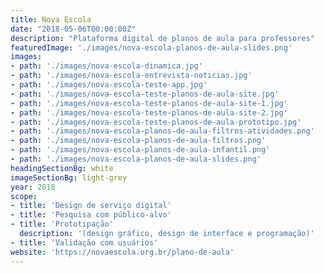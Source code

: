 ```yaml
---
title: Nova Escola
date: "2018-05-06T00:00:00Z"
description: "Plataforma digital de planos de aula para professores"
featuredImage: './images/nova-escola-planos-de-aula-slides.png'
images:
- path: './images/nova-escola-dinamica.jpg'
- path: './images/nova-escola-entrevista-noticias.jpg'
- path: './images/nova-escola-teste-app.jpg'
- path: './images/nova-escola-teste-planos-de-aula-site.jpg'
- path: './images/nova-escola-teste-planos-de-aula-site-1.jpg'
- path: './images/nova-escola-teste-planos-de-aula-site-2.jpg'
- path: './images/nova-escola-teste-planos-de-aula-prototipo.jpg'
- path: './images/nova-escola-planos-de-aula-filtros-atividades.png'
- path: './images/nova-escola-planos-de-aula-filtros.png'
- path: './images/nova-escola-planos-de-aula-infantil.png'
- path: './images/nova-escola-planos-de-aula-slides.png'
headingSectionBg: white
imageSectionBg: light-grey
year: 2018
scope:
- title: 'Design de serviço digital'
- title: 'Pesquisa com público-alvo'
- title: 'Prototipação'
  description: '(design gráfico, design de interface e programação)'
- title: 'Validação com usuários'
website: 'https://novaescola.org.br/plano-de-aula'
---
```

